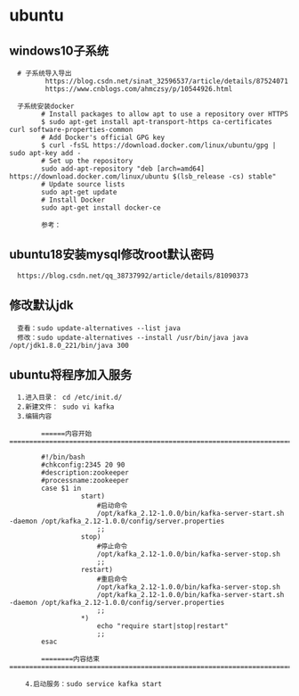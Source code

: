 # ubuntu
## windows10子系统
      # 子系统导入导出
             https://blog.csdn.net/sinat_32596537/article/details/87524071
             https://www.cnblogs.com/ahmczsy/p/10544926.html
      
      子系统安装docker
            # Install packages to allow apt to use a repository over HTTPS
            $ sudo apt-get install apt-transport-https ca-certificates curl software-properties-common
            # Add Docker's official GPG key
            $ curl -fsSL https://download.docker.com/linux/ubuntu/gpg | sudo apt-key add -
            # Set up the repository
            sudo add-apt-repository "deb [arch=amd64] https://download.docker.com/linux/ubuntu $(lsb_release -cs) stable"
            # Update source lists
            sudo apt-get update
            # Install Docker
            sudo apt-get install docker-ce
            
            参考：


## ubuntu18安装mysql修改root默认密码
      https://blog.csdn.net/qq_38737992/article/details/81090373
      
## 修改默认jdk
      查看：sudo update-alternatives --list java
      修改：sudo update-alternatives --install /usr/bin/java java /opt/jdk1.8.0_221/bin/java 300
      
      

## ubuntu将程序加入服务
      1.进入目录： cd /etc/init.d/
      2.新建文件： sudo vi kafka
      3.编辑内容
      
            ======内容开始===========================================================================================
            
            #!/bin/bash
            #chkconfig:2345 20 90
            #description:zookeeper
            #processname:zookeeper
            case $1 in
                      start)
                          #启动命令    
                          /opt/kafka_2.12-1.0.0/bin/kafka-server-start.sh -daemon /opt/kafka_2.12-1.0.0/config/server.properties
                          ;;
                      stop)
                          #停止命令    
                          /opt/kafka_2.12-1.0.0/bin/kafka-server-stop.sh
                          ;;
                      restart)
                          #重启命令    
                          /opt/kafka_2.12-1.0.0/bin/kafka-server-stop.sh
                          /opt/kafka_2.12-1.0.0/bin/kafka-server-start.sh -daemon /opt/kafka_2.12-1.0.0/config/server.properties
                          ;;
                      *)
                          echo "require start|stop|restart"
                          ;;
            esac
            
            ========内容结束=========================================================================================
            
        4.启动服务：sudo service kafka start
